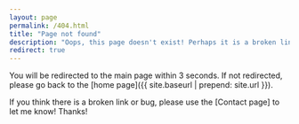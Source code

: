 ```yaml
---
layout: page
permalink: /404.html
title: "Page not found"
description: "Oops, this page doesn't exist! Perhaps it is a broken link, or a work in progress."
redirect: true
---
```


You will be redirected to the main page within 3 seconds. If not redirected, please go back to the [home page]({{ site.baseurl | prepend: site.url }}).

If you think there is a broken link or bug, please use the [Contact page] to let me know! Thanks!
